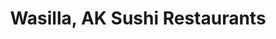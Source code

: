 ---
layout: city
title: Wasilla, AK Sushi Restaurants
permalink: /alaska/wasilla/
stateAbbr: AK
stateName: Alaska
cityName: Wasilla
---